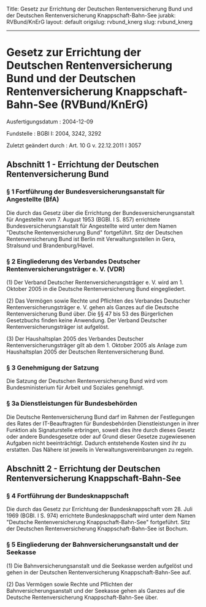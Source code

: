 Title: Gesetz zur Errichtung der Deutschen Rentenversicherung Bund und der Deutschen
  Rentenversicherung Knappschaft-Bahn-See
jurabk: RVBund/KnErG
layout: default
origslug: rvbund_knerg
slug: rvbund_knerg

---

# Gesetz zur Errichtung der Deutschen Rentenversicherung Bund und der Deutschen Rentenversicherung Knappschaft-Bahn-See (RVBund/KnErG)

Ausfertigungsdatum
:   2004-12-09

Fundstelle
:   BGBl I: 2004, 3242, 3292

Zuletzt geändert durch
:   Art. 10 G v. 22.12.2011 I 3057


## Abschnitt 1 - Errichtung der Deutschen Rentenversicherung Bund



### § 1 Fortführung der Bundesversicherungsanstalt für Angestellte (BfA)

Die durch das Gesetz über die Errichtung der
Bundesversicherungsanstalt für Angestellte vom 7. August 1953 (BGBl. I
S. 857) errichtete Bundesversicherungsanstalt für Angestellte wird
unter dem Namen "Deutsche Rentenversicherung Bund" fortgeführt. Sitz
der Deutschen Rentenversicherung Bund ist Berlin mit
Verwaltungsstellen in Gera, Stralsund und Brandenburg/Havel.


### § 2 Eingliederung des Verbandes Deutscher Rentenversicherungsträger e. V. (VDR)

(1) Der Verband Deutscher Rentenversicherungsträger e. V. wird am 1.
Oktober 2005 in die Deutsche Rentenversicherung Bund eingegliedert.

(2) Das Vermögen sowie Rechte und Pflichten des Verbandes Deutscher
Rentenversicherungsträger e. V. gehen als Ganzes auf die Deutsche
Rentenversicherung Bund über. Die §§ 47 bis 53 des Bürgerlichen
Gesetzbuchs finden keine Anwendung. Der Verband Deutscher
Rentenversicherungsträger ist aufgelöst.

(3) Der Haushaltsplan 2005 des Verbandes Deutscher
Rentenversicherungsträger gilt ab dem 1. Oktober 2005 als Anlage zum
Haushaltsplan 2005 der Deutschen Rentenversicherung Bund.


### § 3 Genehmigung der Satzung

Die Satzung der Deutschen Rentenversicherung Bund wird vom
Bundesministerium für Arbeit und Soziales genehmigt.


### § 3a Dienstleistungen für Bundesbehörden

Die Deutsche Rentenversicherung Bund darf im Rahmen der Festlegungen
des Rates der IT-Beauftragten für Bundesbehörden Dienstleistungen in
ihrer Funktion als Signaturstelle erbringen, soweit dies ihre durch
dieses Gesetz oder andere Bundesgesetze oder auf Grund dieser Gesetze
zugewiesenen Aufgaben nicht beeinträchtigt. Dadurch entstehende Kosten
sind ihr zu erstatten. Das Nähere ist jeweils in
Verwaltungsvereinbarungen zu regeln.


## Abschnitt 2 - Errichtung der Deutschen Rentenversicherung Knappschaft-Bahn-See



### § 4 Fortführung der Bundesknappschaft

Die durch das Gesetz zur Errichtung der Bundesknappschaft vom 28. Juli
1969 (BGBl. I S. 974) errichtete Bundesknappschaft wird unter dem
Namen "Deutsche Rentenversicherung Knappschaft-Bahn-See" fortgeführt.
Sitz der Deutschen Rentenversicherung Knappschaft-Bahn-See ist Bochum.


### § 5 Eingliederung der Bahnversicherungsanstalt und der Seekasse

(1) Die Bahnversicherungsanstalt und die Seekasse werden aufgelöst und
gehen in der Deutschen Rentenversicherung Knappschaft-Bahn-See auf.

(2) Das Vermögen sowie Rechte und Pflichten der
Bahnversicherungsanstalt und der Seekasse gehen als Ganzes auf die
Deutsche Rentenversicherung Knappschaft-Bahn-See über.

